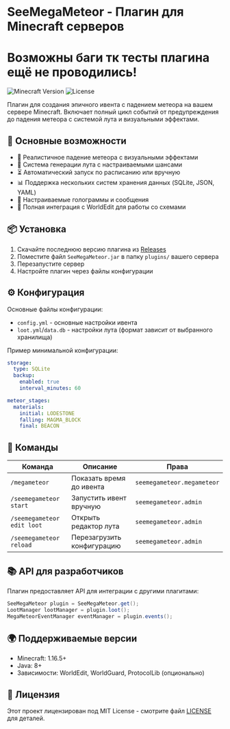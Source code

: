 # SeeMegaMeteor - Плагин для Minecraft серверов
# Возможны баги тк тесты плагина ещё не проводились!

![Minecraft Version](https://img.shields.io/badge/Minecraft-1.16.5%2B-brightgreen)
![License](https://img.shields.io/badge/License-MIT-blue)

Плагин для создания эпичного ивента с падением метеора на вашем сервере Minecraft. Включает полный цикл событий от предупреждения до падения метеора с системой лута и визуальными эффектами.

## 📌 Основные возможности

- 🌠 Реалистичное падение метеора с визуальными эффектами
- 💎 Система генерации лута с настраиваемыми шансами
- ⏳ Автоматический запуск по расписанию или вручную
- 📊 Поддержка нескольких систем хранения данных (SQLite, JSON, YAML)
- 🎨 Настраиваемые голограммы и сообщения
- 🔧 Полная интеграция с WorldEdit для работы со схемами

## 📦 Установка

1. Скачайте последнюю версию плагина из [Releases](https://github.com/your-repo/SeeMegaMeteor/releases)
2. Поместите файл `SeeMegaMeteor.jar` в папку `plugins/` вашего сервера
3. Перезапустите сервер
4. Настройте плагин через файлы конфигурации

## ⚙️ Конфигурация

Основные файлы конфигурации:
- `config.yml` - основные настройки ивента
- `loot.yml`/`data.db` - настройки лута (формат зависит от выбранного хранилища)

Пример минимальной конфигурации:
```yaml
storage:
  type: SQLite
  backup:
    enabled: true
    interval_minutes: 60

meteor_stages:
  materials:
    initial: LODESTONE
    falling: MAGMA_BLOCK
    final: BEACON
```

## 📜 Команды

| Команда | Описание | Права |
|---------|----------|-------|
| `/megameteor` | Показать время до ивента | `seemegameteor.megameteor` |
| `/seemegameteor start` | Запустить ивент вручную | `seemegameteor.admin` |
| `/seemegameteor edit loot` | Открыть редактор лута | `seemegameteor.admin` |
| `/seemegameteor reload` | Перезагрузить конфигурацию | `seemegameteor.admin` |

## 📚 API для разработчиков

Плагин предоставляет API для интеграции с другими плагитами:

```java
SeeMegaMeteor plugin = SeeMegaMeteor.get();
LootManager lootManager = plugin.loot();
MegaMeteorEventManager eventManager = plugin.events();
```

## 🌍 Поддерживаемые версии

- Minecraft: 1.16.5+
- Java: 8+
- Зависимости: WorldEdit, WorldGuard, ProtocolLib (опционально)

## 📄 Лицензия

Этот проект лицензирован под MIT License - смотрите файл [LICENSE](LICENSE) для деталей.
